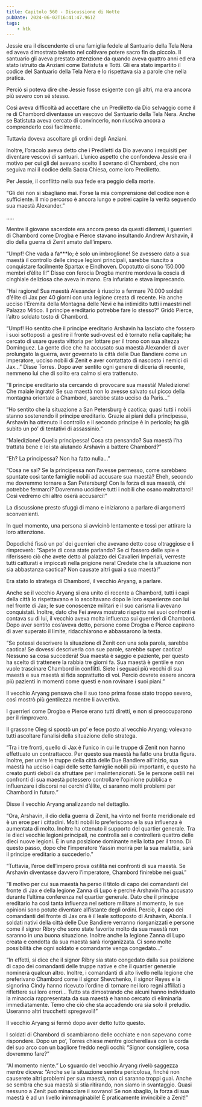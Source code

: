 ```yaml
---
title: Capitolo 560 - Discussione di Notte
pubDate: 2024-06-02T16:41:47.961Z
tags:
    - htk
---
```


Jessie era il discendente di una famiglia fedele al Santuario della Tela Nera ed aveva dimostrato talento nel coltivare potere sacro fin da piccolo. Il santuario gli aveva prestato attenzione da quando aveva quattro anni ed era stato istruito da Anziani come Batistuta e Totti. Gli era stato impartito il codice del Santuario della Tela Nera e lo rispettava sia a parole che nella pratica.

Perciò si poteva dire che Jessie fosse esigente con gli altri, ma era ancora più severo con sé stesso.

Così aveva difficoltà ad accettare che un Prediletto da Dio selvaggio come il re di Chambord diventasse un vescovo del Santuario della Tela Nera. Anche se Batistuta aveva cercato di convincerlo, non riusciva ancora a comprenderlo così facilmente.

Tuttavia doveva ascoltare gli ordini degli Anziani.

Inoltre, l’oracolo aveva detto che i Prediletti da Dio avevano i requisiti per diventare vescovi di santuari. L’unico aspetto che confondeva Jessie era il motivo per cui gli dei avevano scelto il sovrano di Chambord, che non seguiva mai il codice della Sacra Chiesa, come loro Prediletto.

Per Jessie, il conflitto nella sua fede era peggio della morte.

“Gli dei non si sbagliano mai. Forse la mia comprensione del codice non è sufficiente. Il mio percorso è ancora lungo e potrei capire la verità seguendo sua maestà Alexander.”

…..

Mentre il giovane sacerdote era ancora preso da questi dilemmi, i guerrieri di Chambord come Drogba e Pierce stavano insultando Andrew Arshavin, il dio della guerra di Zenit amato dall’impero.

“Umpf! Che vada a fa***lo; è solo un imbroglione! Se avessero dato a sua maestà il controllo delle cinque legioni principali, sarebbe riuscito a conquistare facilmente Spartax e Eindhoven. Dopotutto ci sono 150.000 membri d’élite lì!” Disse con ferocia Drogba mentre mordeva la coscia di cinghiale deliziosa che aveva in mano. Era infuriato e stava imprecando.

“Hai ragione! Sua maestà Alexander è riuscito a fermare 70.000 soldati d’élite di Jax per 40 giorni con una legione creata di recente. Ha anche ucciso l’Eremita della Montagna delle Nevi e ha intimidito tutti i maestri nel Palazzo Mitico. Il principe ereditario potrebbe fare lo stesso?” Gridò Pierce, l’altro soldato tosto di Chambord.

“Umpf! Ho sentito che il principe ereditario Arshavin ha lasciato che fossero i suoi sottoposti a gestire il fronte sud-ovest ed è tornato nella capitale; ha cercato di usare questa vittoria per lottare per il trono con sua altezza Dominguez. La gente dice che ha accusato sua maestà Alexander di aver prolungato la guerra, aver governato la città delle Due Bandiere come un imperatore, ucciso nobili di Zenit e aver contattato di nascosto i nemici di Jax…” Disse Torres. Dopo aver sentito ogni genere di diceria di recente, nemmeno lui che di solito era calmo si era trattenuto.

“Il principe ereditario sta cercando di provocare sua maestà! Maledizione! Che maiale ingrato! Se sua maestà non lo avesse salvato sul picco della montagna orientale a Chambord, sarebbe stato ucciso da Paris…”

“Ho sentito che la situazione a San Petersburg è caotica; quasi tutti i nobili stanno sostenendo il principe ereditario. Grazie ai piani della principessa, Arshavin ha ottenuto il controllo e il secondo principe è in pericolo; ha già subìto un po’ di tentativi di assassinio.”

“Maledizione! Quella principessa! Cosa sta pensando? Sua maestà l’ha trattata bene e lei sta aiutando Arshavin a battere Chambord?”

“Eh? La principessa? Non ha fatto nulla…”

“Cosa ne sai? Se la principessa non l’avesse permesso, come sarebbero spuntate così tante famiglie nobili ad accusare sua maestà? Eheh, secondo me dovremmo tornare a San Petersburg! Con la forza di sua maestà, chi potrebbe fermarci? Dovremmo uccidere tutti i nobili che osano maltrattarci! Così vedremo chi altro oserà accusarci!”

La discussione presto sfuggì di mano e iniziarono a parlare di argomenti sconvenienti.

In quel momento, una persona si avvicinò lentamente e tossì per attirare la loro attenzione.

Dopodiché fissò un po’ dei guerrieri che avevano detto cose oltraggiose e li rimproverò: “Sapete di cosa state parlando? Se ci fossero delle spie e riferissero ciò che avete detto al palazzo dei Cavalieri Imperiali, verreste tutti catturati e impiccati nella prigione nera! Credete che la situazione non sia abbastanza caotica? Non causate altri guai a sua maestà!”

Era stato lo stratega di Chambord, il vecchio Aryang, a parlare.

Anche se il vecchio Aryang si era unito di recente a Chambord, tutti i capi della città lo rispettavano e lo ascoltavano dopo le loro esperienze con lui nel fronte di Jax; le sue conoscenze militari e il suo carisma li avevano conquistati. Inoltre, dato che Fei aveva mostrato rispetto nei suoi confronti e contava su di lui, il vecchio aveva molta influenza sui guerrieri di Chambord. Dopo aver sentito cos’aveva detto, persone come Drogba e Pierce capirono di aver superato il limite, ridacchiarono e abbassarono la testa.

“Se potessi descrivere la situazione di Zenit con una sola parola, sarebbe caotica! Se dovessi descriverla con sue parole, sarebbe super caotica! Nessuno sa cosa succederà! Sua maestà è saggio e paziente, per questo ha scelto di trattenere la rabbia tre giorni fa. Sua maestà è gentile e non vuole trascinare Chambord in conflitti. Siete i seguaci più vecchi di sua maestà e sua maestà si fida soprattutto di voi. Perciò dovrete essere ancora più pazienti in momenti come questi e non rovinare i suoi piani.”

Il vecchio Aryang pensava che il suo tono prima fosse stato troppo severo, così mostrò più gentilezza mentre li avvertiva.

I guerrieri come Drogba e Pierce erano tutti diretti, e non si preoccuparono per il rimprovero.

Il grassone Oleg si spostò un po’ e fece posto al vecchio Aryang; volevano tutti ascoltare l’analisi della situazione dello stratega.

“Tra i tre fronti, quello di Jax è l’unico in cui le truppe di Zenit non hanno effettuato un contrattacco. Per questo sua maestà ha fatto una brutta figura. Inoltre, per unire le truppe della città delle Due Bandiere all’inizio, sua maestà ha ucciso i capi delle sette famiglie nobili più importanti, e questo ha creato punti deboli da sfruttare per i malintenzionati. Se le persone ostili nei confronti di sua maestà potessero controllare l’opinione pubblica e influenzare i discorsi nei cerchi d’élite, ci saranno molti problemi per Chambord in futuro.”

Disse il vecchio Aryang analizzando nel dettaglio.

“Ora, Arshavin, il dio della guerra di Zenit, ha vinto nel fronte meridionale ed è un eroe per i cittadini. Molti nobili lo preferiscono e la sua influenza è aumentata di molto. Inoltre ha ottenuto il supporto del quartier generale. Tra le dieci vecchie legioni principali, ne controlla sei e controllerà quattro delle dieci nuove legioni. È in una posizione dominante nella lotta per il trono. Di questo passo, dopo che l’imperatore Yassin morirà per la sua malattia, sarà il principe ereditario a succederlo.”

“Tuttavia, l’eroe dell’impero prova ostilità nei confronti di sua maestà. Se Arshavin diventasse davvero l’imperatore, Chambord finirebbe nei guai.”

“Il motivo per cui sua maestà ha perso il titolo di capo dei comandanti del fronte di Jax e della legione Zanna di Lupo è perché Arshavin l’ha accusato durante l’ultima conferenza nel quartier generale.
Dato che il principe ereditario ha così tanta influenza nel settore militare al momento, le sue opinioni sono potute diventare all’istante degli ordini. Perciò, il capo dei comandanti del fronte di Jax ora è il leale sottoposto di Arshavin, Abonla. I soldati nativi della città delle Due Bandiere verranno riorganizzati e persone come il signor Ribry che sono state favorite molto da sua maestà non saranno in una buona situazione.
Inoltre anche la legione Zanna di Lupo creata e condotta da sua maestà sarà riorganizzata. Ci sono molte possibilità che ogni soldato e comandante venga congedato…”

“In effetti, si dice che il signor Ribry sia stato congedato dalla sua posizione di capo dei comandanti delle truppe native e che il quartier generale nominerà qualcun altro. Inoltre, i comandanti di alto livello nella legione che preferivano Chambord come il signor Shevchenko, il signor Reyes e la signorina Cindy hanno ricevuto l’ordine di tornare nei loro regni affiliati a riflettere sui loro errori… Tutto sta dimostrando che alcuni hanno individuato la minaccia rappresentata da sua maestà e hanno cercato di eliminarla immediatamente. Temo che ciò che sta accadendo ora sia solo il preludio. Useranno altri trucchetti spregevoli!”

Il vecchio Aryang si fermò dopo aver detto tutto questo.

I soldati di Chambord di scambiarono delle occhiate e non sapevano come rispondere. Dopo un po’, Torres chiese mentre giocherellava con la corda del suo arco con un bagliore freddo negli occhi: “Signor consigliere, cosa dovremmo fare?”

“Al momento niente.” Lo sguardo del vecchio Aryang rivelò saggezza mentre diceva: “Anche se la situazione sembra pericolosa, finché non causerete altri problemi per sua maestà, non ci saranno troppi guai. Anche se sembra che sua maestà si stia ritirando, non siamo in svantaggio. Quasi nessuno a Zenit può minacciare il sovrano! Se non sbaglio, la forza di sua maestà è ad un livello inimmaginabile! È praticamente invincibile a Zenit!”



